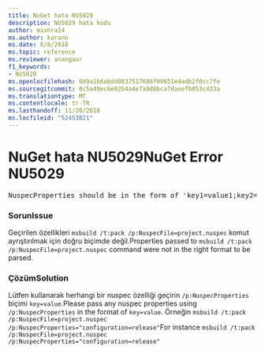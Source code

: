 ```yaml
---
title: NuGet hata NU5029
description: NU5029 hata kodu
author: mishra14
ms.author: karann
ms.date: 8/8/2018
ms.topic: reference
ms.reviewer: anangaur
f1_keywords:
- NU5029
ms.openlocfilehash: 9d9a1b6abdd0837517686f00651e4adb2f0cc7fe
ms.sourcegitcommit: 0c5a49ec6e0254a4e7a9d8bca7daeefb853c433a
ms.translationtype: MT
ms.contentlocale: tr-TR
ms.lasthandoff: 11/28/2018
ms.locfileid: "52453821"
---
```

# <a name="nuget-error-nu5029"></a><span data-ttu-id="ca50b-103">NuGet hata NU5029</span><span class="sxs-lookup"><span data-stu-id="ca50b-103">NuGet Error NU5029</span></span>
<pre>NuspecProperties should be in the form of 'key1=value1;key2=value2'.</pre>

### <a name="issue"></a><span data-ttu-id="ca50b-104">Sorun</span><span class="sxs-lookup"><span data-stu-id="ca50b-104">Issue</span></span>

<span data-ttu-id="ca50b-105">Geçirilen özellikleri `msbuild /t:pack /p:NuspecFile=project.nuspec` komut ayrıştırılmak için doğru biçimde değil.</span><span class="sxs-lookup"><span data-stu-id="ca50b-105">Properties passed to `msbuild /t:pack /p:NuspecFile=project.nuspec` command were not in the right format to be parsed.</span></span>


### <a name="solution"></a><span data-ttu-id="ca50b-106">Çözüm</span><span class="sxs-lookup"><span data-stu-id="ca50b-106">Solution</span></span>

<span data-ttu-id="ca50b-107">Lütfen kullanarak herhangi bir nuspec özelliği geçirin `/p:NuspecProperties` biçimi `key=value`.</span><span class="sxs-lookup"><span data-stu-id="ca50b-107">Please pass any nuspec properties using `/p:NuspecProperties` in the format of `key=value`.</span></span> <span data-ttu-id="ca50b-108">Örneğin `msbuild /t:pack /p:NuspecFile=project.nuspec /p:NuspecProperties="configuration=release"`</span><span class="sxs-lookup"><span data-stu-id="ca50b-108">For instance `msbuild /t:pack /p:NuspecFile=project.nuspec /p:NuspecProperties="configuration=release"`</span></span>

